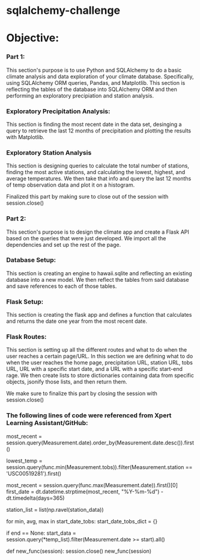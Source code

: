 # sqlalchemy-challenge

# Objective:

### Part 1:

This section's purpose is to use Python and SQLAlchemy to do a basic climate analysis and data exploration of your climate database. Specifically, using SQLAlchemy ORM queries, Pandas, and Matplotlib. This section is reflecting the tables of the database into SQLAlchemy ORM and then performing an exploratory precipiation and station analysis. 

### Exploratory Precipitation Analysis:

This section is finding the most recent date in the data set, desinging a query to retrieve the last 12 months of precipitation and plotting the results with Matplotlib.

### Exploratory Station Analysis

This section is designing queries to calculate the total number of stations, finding the most active stations, and calculating the lowest, highest, and average temperatures. We then take that info and query the last 12 months of temp observation data and plot it on a histogram. 

Finalized this part by making sure to close out of the session with session.close()

### Part 2:

This section's purpose is to design the climate app and create a Flask API based on the queries that were just developed. We import all the dependencies and set up the rest of the page.

### Database Setup:

This section is creating an engine to hawaii.sqlite and reflecting an existing database into a new model. We then reflect the tables from said database and save references to each of those tables.

### Flask Setup:

This section is creating the flask app and defines a function that calculates and returns the date one year from the most recent date.

### Flask Routes:

This section is setting up all the different routes and what to do when the user reaches a certain page/URL. In this section we are defining what to do when the user reaches the home page, precipitation URL, station URL, tobs URL, URL with a specific start date, and a URL with a specific start-end rage. We then create lists to store dictionaries containing data from specific objects, jsonify those lists, and then return them.

We make sure to finalize this part by closing the session with session.close()

### The following lines of code were referenced from Xpert Learning Assistant/GitHub:

most_recent = session.query(Measurement.date).order_by(Measurement.date.desc()).first()

lowest_temp = session.query(func.min(Measurement.tobs)).filter(Measurement.station == 'USC00519281').first()

most_recent = session.query(func.max(Measurement.date)).first()[0]
    first_date = dt.datetime.strptime(most_recent, "%Y-%m-%d") - dt.timedelta(days=365)

station_list = list(np.ravel(station_data))

for min, avg, max in start_date_tobs:
start_date_tobs_dict = {}

if end == None:
    start_data = session.query(*temp_list).filter(Measurement.date >= start).all()

def new_func(session):
    session.close()
    new_func(session)


    

    
